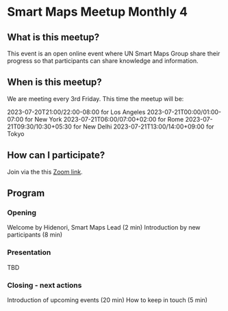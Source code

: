 # Smart Maps Meetup Monthly 4

## What is this meetup?

This event is an open online event where UN Smart Maps Group share their progress so that participants can share knowledge and information.

## When is this meetup?
We are meeting every 3rd Friday. This time the meetup will be:

2023-07-20T21:00/22:00-08:00 for Los Angeles
2023-07-21T00:00/01:00-07:00 for New York
2023-07-21T06:00/07:00+02:00 for Rome
2023-07-21T09:30/10:30+05:30 for New Delhi
2023-07-21T13:00/14:00+09:00 for Tokyo

## How can I participate?

Join via the this [Zoom link](https://ucla.zoom.us/meeting/register/tJcoc-mvrTovG920aIcgb-64RaKdVWKTb1Ik).

## Program

### Opening

Welcome by Hidenori, Smart Maps Lead (2 min)
Introduction by new participants (8 min)

### Presentation

TBD

### Closing - next actions

Introduction of upcoming events (20 min)
How to keep in touch (5 min)